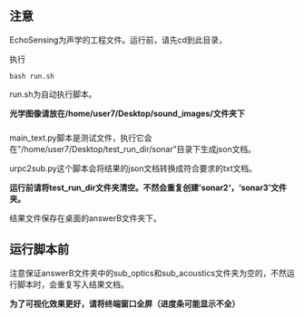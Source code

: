 ## 注意
EchoSensing为声学的工程文件。运行前，请先cd到此目录，

执行

```shell
bash run.sh
```

run.sh为自动执行脚本。

**光学图像请放在/home/user7/Desktop/sound_images/文件夹下**

### 

main_text.py脚本是测试文件，执行它会在"/home/user7/Desktop/test_run_dir/sonar"目录下生成json文档。

urpc2sub.py这个脚本会将结果的json文档转换成符合要求的txt文档。

**运行前请将test_run_dir文件夹清空。不然会重复创建’sonar2‘，‘sonar3’文件夹。**

结果文件保存在桌面的answerB文件夹下。

## 运行脚本前
注意保证answerB文件夹中的sub_optics和sub_acoustics文件夹为空的，不然运行脚本时，会重复写入结果文档。

**为了可视化效果更好，请将终端窗口全屏（进度条可能显示不全）**

